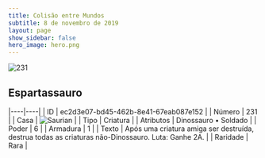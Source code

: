 ```yaml
---
title: Colisão entre Mundos
subtitle: 8 de novembro de 2019
layout: page
show_sidebar: false
hero_image: hero.png
---
```


![231](https://cdn.keyforgegame.com/media/card_front/pt/452_231_64J8W669MQR_pt.png)

## Espartassauro

|----|----|
| ID | ec2d3e07-bd45-462b-8e41-67eab087e152 |
| Número | 231 |
| Casa | ![Saurian](https://archonarcana.com/images/thumb/9/9e/Saurian_P.png/22px-Saurian_P.png "Sauro") |
| Tipo | Criatura |
| Atributos | Dinossauro • Soldado |
| Poder | 6 |
| Armadura | 1 |
| Texto | Após uma criatura amiga ser destruída, destrua todas as criaturas não-Dinossauro. Luta: Ganhe 2A. |
| Raridade | Rara |
